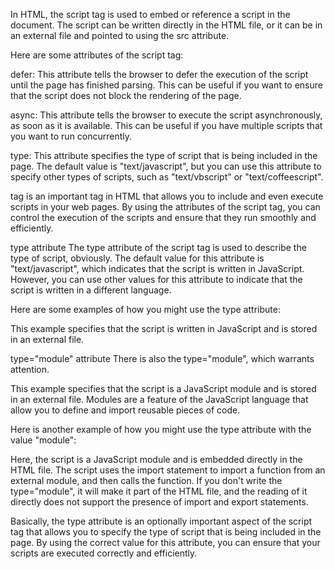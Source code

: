 In HTML, the script tag is used to embed or reference a script in the document. The script can be written directly in the HTML file, or it can be in an external file and pointed to using the src attribute.

Here are some attributes of the script tag:

defer: This attribute tells the browser to defer the execution of the script until the page has finished parsing. This can be useful if you want to ensure that the script does not block the rendering of the page.

async: This attribute tells the browser to execute the script asynchronously, as soon as it is available. This can be useful if you have multiple scripts that you want to run concurrently.

type: This attribute specifies the type of script that is being included in the page. The default value is "text/javascript", but you can use this attribute to specify other types of scripts, such as "text/vbscript" or "text/coffeescript".

<script></script> tag is an important tag in HTML that allows you to include and even execute scripts in your web pages. By using the attributes of the script tag, you can control the execution of the scripts and ensure that they run smoothly and efficiently.

type attribute
The type attribute of the script tag is used to describe the type of script, obviously. The default value for this attribute is "text/javascript", which indicates that the script is written in JavaScript. However, you can use other values for this attribute to indicate that the script is written in a different language.

Here are some examples of how you might use the type attribute:

<script type="text/javascript" src="/path/to/script.js"></script>

This example specifies that the script is written in JavaScript and is stored in an external file.

type="module" attribute
There is also the type="module", which warrants attention.

<script type="module" src="/path/to/script.js"></script>

This example specifies that the script is a JavaScript module and is stored in an external file. Modules are a feature of the JavaScript language that allow you to define and import reusable pieces of code.

Here is another example of how you might use the type attribute with the value "module":

<script type="module">
  import { myFunction } from '/path/to/module.js';
  myFunction();
</script>
Here, the script is a JavaScript module and is embedded directly in the HTML file. The script uses the import statement to import a function from an external module, and then calls the function. If you don't write the type="module", it will make it part of the HTML file, and the reading of it directly does not support the presence of import and export statements.

Basically, the type attribute is an optionally important aspect of the script tag that allows you to specify the type of script that is being included in the page. By using the correct value for this attribute, you can ensure that your scripts are executed correctly and efficiently.